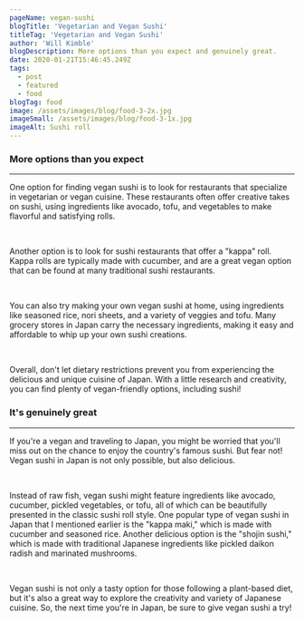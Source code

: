 ```yaml
---
pageName: vegan-sushi
blogTitle: 'Vegetarian and Vegan Sushi'
titleTag: 'Vegetarian and Vegan Sushi'
author: 'Will Kimble'
blogDescription: More options than you expect and genuinely great.
date: 2020-01-21T15:46:45.249Z
tags:
  - post
  - featured
  - food
blogTag: food
image: /assets/images/blog/food-3-2x.jpg
imageSmall: /assets/images/blog/food-3-1x.jpg
imageAlt: Sushi roll
---
```


<h3 class="blog-post__sub-heading revealFade">More options than you expect</h3>
<hr class="blog-post__divider revealFade">
<div class="blog-post__description revealFade">
    <p>One option for finding vegan sushi is to look for restaurants that specialize in vegetarian or vegan cuisine. These restaurants often offer creative takes on sushi, using ingredients like avocado, tofu, and vegetables to make flavorful and satisfying rolls.
    </p><br>
    <p>Another option is to look for sushi restaurants that offer a "kappa" roll. Kappa rolls are typically made with cucumber, and are a great vegan option that can be found at many traditional sushi restaurants.
    </p><br>
    <p>You can also try making your own vegan sushi at home, using ingredients like seasoned rice, nori sheets, and a variety of veggies and tofu. Many grocery stores in Japan carry the necessary ingredients, making it easy and affordable to whip up your own sushi creations.
    </p><br>
    <p>Overall, don't let dietary restrictions prevent you from experiencing the delicious and unique cuisine of Japan. With a little research and creativity, you can find plenty of vegan-friendly options, including sushi!
    </p>
</div>
<h3 class="blog-post__sub-heading revealFade">It's genuinely great</h3>
<hr class="blog-post__divider revealFade">
<div class="blog-post__description revealFade">
    <p>If you're a vegan and traveling to Japan, you might be worried that you'll miss out on the chance to enjoy the country's famous sushi. But fear not! Vegan sushi in Japan is not only possible, but also delicious.
    </p><br>
    <p> Instead of raw fish, vegan sushi might feature ingredients like avocado, cucumber, pickled vegetables, or tofu, all of which can be beautifully presented in the classic sushi roll style. One popular type of vegan sushi in Japan that I mentioned earlier is the "kappa maki," which is made with cucumber and seasoned rice. Another delicious option is the "shojin sushi," which is made with traditional Japanese ingredients like pickled daikon radish and marinated mushrooms.
    </p><br>
    <p>Vegan sushi is not only a tasty option for those following a plant-based diet, but it's also a great way to explore the creativity and variety of Japanese cuisine. So, the next time you're in Japan, be sure to give vegan sushi a try!
    </p>
</div>

